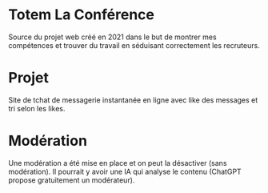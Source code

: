 # Totem La Conférence

Source du projet web créé en 2021 dans le but de montrer mes compétences et trouver du travail en séduisant correctement les recruteurs.

# Projet

Site de tchat de messagerie instantanée en ligne avec like des messages et tri selon les likes.

# Modération

Une modération a été mise en place et on peut la désactiver (sans modération).
Il pourrait y avoir une IA qui analyse le contenu (ChatGPT propose gratuitement un modérateur).

 
